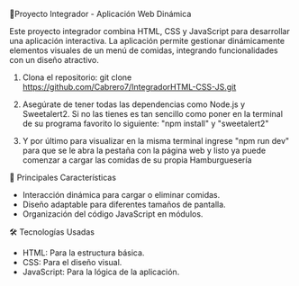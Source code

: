 🍔Proyecto Integrador - Aplicación Web Dinámica

Este proyecto integrador combina HTML, CSS y JavaScript para desarrollar una aplicación interactiva. La aplicación permite gestionar dinámicamente elementos visuales de un menú de comidas, integrando funcionalidades con un diseño atractivo.

1. Clona el repositorio:
   git clone https://github.com/Cabrero7/IntegradorHTML-CSS-JS.git

2. Asegúrate de tener todas las dependencias como Node.js y Sweetalert2. Si no las tienes es tan sencillo como poner en la terminal de su programa favorito lo siguiente: "npm install" y "sweetalert2"

3. Y por último para visualizar en la misma terminal ingrese "npm run dev" para que se le abra la pestaña con la página web y listo ya puede comenzar a cargar las comidas de su propia Hamburguesería

🎨 Principales Características

- Interacción dinámica para cargar o eliminar comidas.
- Diseño adaptable para diferentes tamaños de pantalla.
- Organización del código JavaScript en módulos.

🛠️ Tecnologías Usadas

- HTML: Para la estructura básica.
- CSS: Para el diseño visual.
- JavaScript: Para la lógica de la aplicación.
